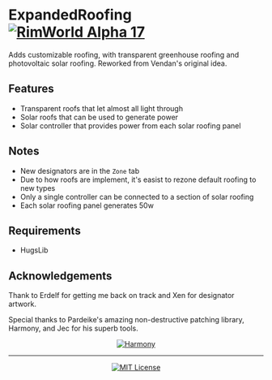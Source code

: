 # ExpandedRoofing [![RimWorld Alpha 17](https://img.shields.io/badge/RimWorld-Alpha%2017-brightgreen.svg)](http://rimworldgame.com/) 

Adds customizable roofing, with transparent greenhouse roofing and photovoltaic solar roofing. Reworked from Vendan's original idea.

## Features
- Transparent roofs that let almost all light through
- Solar roofs that can be used to generate power
- Solar controller that provides power from each solar roofing panel

## Notes
- New designators are in the `Zone` tab
- Due to how roofs are implement, it's easist to rezone default roofing to new types
- Only a single controller can be connected to a section of solar roofing
- Each solar roofing panel generates 50w

## Requirements
- HugsLib

## Acknowledgements

Thank to Erdelf for getting me back on track and Xen for designator artwork.

Special thanks to Pardeike's amazing non-destructive patching library, Harmony, and Jec for his superb tools.
<p align="center">
  <a href="https://github.com/pardeike/Harmony">
    <img src="https://s24.postimg.org/58bl1rz39/logo.png" alt="Harmony" />
  </a>
</p>

<hr>

<p align="center">
  <a href="./LICENSE">
    <img src="https://img.shields.io/badge/license-MIT-lightgray.svg?style=flat" alt="MIT License" />
  </a>
</p> 
